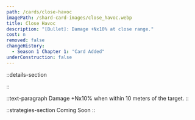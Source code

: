 ```yaml
---
path: /cards/close-havoc
imagePath: /shard-card-images/close_havoc.webp
title: Close Havoc
description: "[Bullet]: Damage +Nx10% at close range."
cost: n
removed: false
changeHistory:
  - Season 1 Chapter 1: "Card Added"
underConstruction: false
---
```


::details-section

::

::text-paragraph
Damage +Nx10% when within 10 meters of the target.
::

::strategies-section
Coming Soon
::
